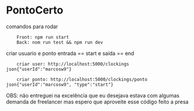 # PontoCerto

comandos para rodar 
```
    Front: npm run start
    Back: nom run test && npm run dev
```

criar usuario e ponto entrada == start e saída == end
```
    criar user: http://localhost:5000/clockings json{"userId":"marcosw9"}

    criar ponto: http://localhost:5000/clockings/ponto json{"userId":"marcosw9", "type":"start"}
```

OBS: não entreguei na excelência que eu desejava estava com algumas demanda de freelancer mas espero que aproveite esse código feito a presa 